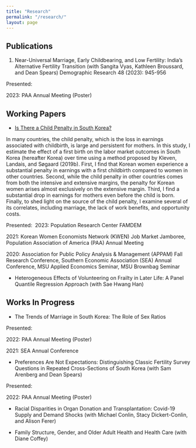 ```yaml
---
title: "Research"
permalink: "/research/"
layout: page
---
```


## Publications
1. Near-Universal Marriage, Early Childbearing, and Low Fertility: India’s Alternative Fertility Transition (with Sangita Vyas, Kathleen Broussard, and Dean Spears) Demographic Research 48 (2023): 945-956

Presented: 

2023: PAA Annual Meeting (Poster)

## Working Papers
* [Is There a Child Penalty in South Korea?](https://drive.google.com/file/d/1QhdwMHy_CbGAVRkPOMwf-XpK3iFDRHeo/view)
  
In many countries, the child penalty, which is the loss in earnings associated with childbirth, is large and persistent for mothers. In this study, I estimate the effect of a first birth on the labor market outcomes in South Korea (hereafter Korea) over time using a method proposed by Kleven, Landais, and Søgaard (2019b). First, I find that Korean women experience a substantial penalty in earnings with a first childbirth compared to women in other countries. Second, while the child penalty in other countries comes from both the intensive and extensive margins, the penalty for Korean women arises almost exclusively on the extensive margin. Third, I find a substantial drop in earnings for mothers even before the child is born. Finally, to shed light on the source of the child penalty, I examine several of its correlates, including marriage, the lack of work benefits, and opportunity costs.

Presented: 
2023: Population Research Center FAMDEM 

2021: Korean Women Economists Network (KWEN) Job Market Jamboree, Population Association of America (PAA) Annual Meeting

2020: Association for Public Policy Analysis & Management (APPAM) Fall Research Conference, Southern Economic Association (SEA) Annual Conference, MSU Applied Economics Seminar, MSU Brownbag Seminar

* Heterogeneous Effects of Volunteering on Frailty in Later Life: A Panel Quantile Regression Approach (with Sae Hwang Han)

## Works In Progress
* The Trends of Marriage in South Korea: The Role of Sex Ratios
  
Presented:

2022: PAA Annual Meeting (Poster) 

2021: SEA Annual Conference
  
* Preferences Are Not Expectations: Distinguishing Classic Fertility Survey Questions in Repeated Cross-Sections of South Korea (with Sam Arenberg and Dean Spears)
  
Presented: 

2022: PAA Annual Meeting (Poster)
  
* Racial Disparities in Organ Donation and Transplantation: Covid-19 Supply and Demand Shocks (with Michael Conlin, Stacy Dickert-Conlin, and Alison Ferer)

* Family Structure, Gender, and Older Adult Health and Health Care (with Diane Coffey)
